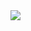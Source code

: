 <img src="https://img.shields.io/badge/Python-FFD43B?style=for-the-badge&logo=python&logoColor=blue"/>
